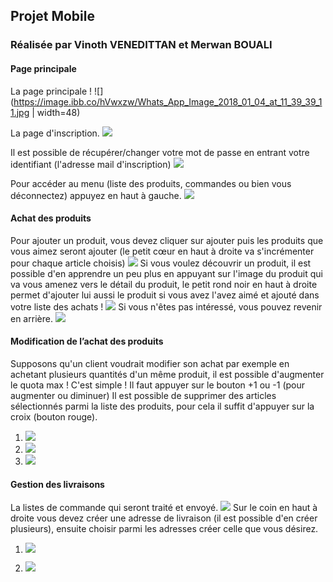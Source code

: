 ## Projet Mobile


### Réalisée par Vinoth VENEDITTAN et Merwan BOUALI
#### Page principale
La page principale !
![](https://image.ibb.co/hVwxzw/Whats_App_Image_2018_01_04_at_11_39_39_11.jpg | width=48)

La page d'inscription.
![](https://image.ibb.co/bAJAKw/Whats_App_Image_2018_01_04_at_11_39_39_10.jpg)

Il est possible de récupérer/changer votre mot de passe en entrant votre identifiant (l'adresse mail d'inscription)
![](https://image.ibb.co/cmZ6sG/Whats_App_Image_2018_01_04_at_11_39_39_9.jpg)

Pour accéder au menu (liste des produits, commandes ou bien vous déconnectez) appuyez en haut à gauche.
![](https://image.ibb.co/jKV1Rb/Whats_App_Image_2018_01_04_at_11_39_39.jpg)

#### Achat des produits
Pour ajouter un produit, vous devez cliquer sur ajouter puis les produits que vous aimez seront ajouter (le petit cœur en haut à droite va s'incrémenter pour chaque article choisis) 
![](https://image.ibb.co/hd90Kw/Whats_App_Image_2018_01_04_at_11_39_39_6.jpg)
Si vous voulez découvrir un produit, il est possible d'en apprendre un peu plus en appuyant sur l'image du produit qui va vous amenez vers le détail du produit, le petit rond noir en haut à droite permet d'ajouter lui aussi le produit si vous avez l'avez aimé et ajouté dans votre liste des achats !
![](https://image.ibb.co/i4ouew/Whats_App_Image_2018_01_04_at_11_39_39_7.jpg)
Si vous n'êtes pas intéressé, vous pouvez revenir en arrière.
![](https://image.ibb.co/eL74ew/Whats_App_Image_2018_01_04_at_11_39_39_8.jpg)




#### Modification de l’achat des produits
Supposons qu'un client voudrait modifier son achat par exemple en achetant plusieurs quantités d'un même produit, il est possible d'augmenter le quota max ! C'est simple ! Il faut appuyer sur le bouton +1 ou -1 (pour augmenter ou diminuer) 
Il est possible de supprimer des articles sélectionnés parmi la liste des produits, pour cela il suffit d'appuyer sur la croix (bouton rouge). 
1) ![](https://image.ibb.co/bx62XG/Whats_App_Image_2018_01_04_at_11_39_39_5.jpg)
2) ![](https://image.ibb.co/bx62XG/Whats_App_Image_2018_01_04_at_11_39_39_5.jpg)
3) ![](https://image.ibb.co/dipd6b/Whats_App_Image_2018_01_04_at_11_39_39_4.jpg)


#### Gestion des livraisons
La listes de commande qui seront traité et envoyé.
![](https://image.ibb.co/dRxbsG/Whats_App_Image_2018_01_04_at_11_39_39_1.jpg)
Sur le coin en haut à droite vous devez créer une adresse de livraison (il est possible d'en créer plusieurs), ensuite choisir parmi les adresses créer celle que vous désirez.
1)	![](https://ibb.co/fGaJ6b)

2) ![](https://image.ibb.co/hZUd6b/Whats_App_Image_2018_01_04_at_11_39_39_3.jpg)



